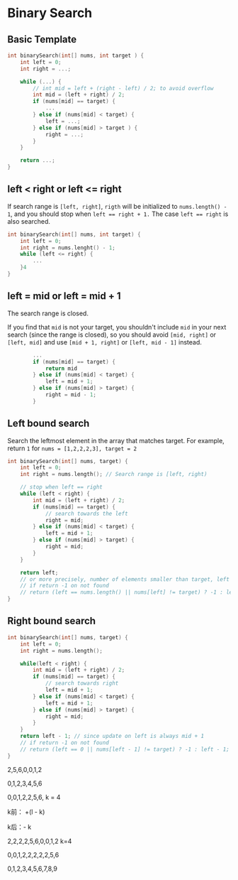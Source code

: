 # Binary Search

## **Basic Template**

```c
int binarySearch(int[] nums, int target ) {
    int left = 0;
    int right = ...;

    while (...) {
        // int mid = left + (right - left) / 2; to avoid overflow
        int mid = (left + right) / 2;
        if (nums[mid] == target) {
            ...
        } else if (nums[mid] < target) {
            left = ...;
        } else if (nums[mid] > target ) {
            right = ...;
        }
    }

    return ...;
}
```

## **left < right or left <= right**

If search range is `[left, right]`, `rigth` will be initialized to `nums.length() - 1`, and you should stop when `left == right + 1.` The case `left == right` is also searched.

```c
int binarySearch(int[] nums, int target) {
    int left = 0;
    int right = nums.lenght() - 1;
    while (left <= right) {
        ...
    }4
}
```

## **left = mid or left = mid + 1**

The search range is closed.

If you find that `mid` is not your target, you shouldn't include `mid` in your next search (since the range is closed), so you should avoid `[mid, right]` or `[left, mid]` and use `[mid + 1, right]` or `[left, mid - 1]` instead.

```c
        ...
        if (nums[mid] == target) {
            return mid
        } else if (nums[mid] < target) {
            left = mid + 1;
        } else if (nums[mid] > target) {
            right = mid - 1;
        }
```

## **Left bound search**

Search the leftmost element in the array that matches target. For example, return `1` for `nums = [1,2,2,2,3], target = 2`

```c
int binarySearch(int[] nums, target) {
    int left = 0;
    int right = nums.length(); // Search range is [left, right)

    // stop when left == right
    while (left < right) {
        int mid = (left + right) / 2;
        if (nums[mid] == target) {
            // search towards the left
            right = mid;
        } else if (nums[mid] < target) {
            left = mid + 1;
        } else if (nums[mid] > target) {
            right = mid;
        }
    }

    return left;
    // or more precisely, number of elements smaller than target, left is in range [0, nums.length()]
    // if return -1 on not found
    // return (left == nums.length() || nums[left] != target) ? -1 : left;
}
```

## **Right bound search**

```c
int binarySearch(int[] nums, target) {
    int left = 0;
    int right = nums.length();

    while(left < right) {
        int mid = (left + right) / 2;
        if (nums[mid] == target) {
            // search towards right
            left = mid + 1;
        } else if (nums[mid] < target) {
            left = mid + 1;
        } else if (nums[mid] > target) {
            right = mid;
        }
    }
    return left - 1; // since update on left is always mid + 1
    // if return -1 on not found
    // return (left == 0 || nums[left - 1] != target) ? -1 : left - 1;
}
```

2,5,6,0,0,1,2

0,1,2,3,4,5,6

0,0,1,2,2,5,6, k = 4

k前： +(l - k)

k后：- k

2,2,2,2,5,6,0,0,1,2 k=4

0,0,1,2,2,2,2,2,5,6

0,1,2,3,4,5,6,7,8,9